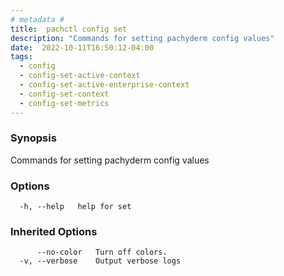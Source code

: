 ```yaml
---
# metadata # 
title:  pachctl config set
description: "Commands for setting pachyderm config values"
date:  2022-10-11T16:50:12-04:00
tags:
  - config
  - config-set-active-context
  - config-set-active-enterprise-context
  - config-set-context
  - config-set-metrics
---
```


### Synopsis

Commands for setting pachyderm config values

### Options

```
  -h, --help   help for set
```

### Inherited Options

```
      --no-color   Turn off colors.
  -v, --verbose    Output verbose logs
```

